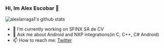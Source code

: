 ### Hi, Im Alex Escobar 👋
![alexlarraga1's github stats](https://github-readme-stats.vercel.app/api?username=alexlarraga1&show_icons=true&theme=radical)

- 🔭 I’m currently working on SFINX SA de CV
- 💬 Ask me about Android and NXP integrations(in C, C++, C# Android) 
- 📫 How to reach me: [Twitter](https://twitter.com/AlexEsLa)

<!--
**alexlarraga1/alexlarraga1** is a ✨ _special_ ✨ repository because its `README.md` (this file) appears on your GitHub profile.

Here are some ideas to get you started:

- 🔭 I’m currently working on ...
- 🌱 I’m currently learning ...
- 👯 I’m looking to collaborate on ...
- 🤔 I’m looking for help with ...
- 💬 Ask me about ...
- 📫 How to reach me: ...
- 😄 Pronouns: ...
- ⚡ Fun fact: ...
-->
